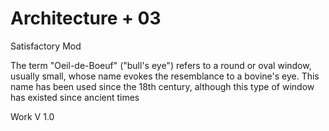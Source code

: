 # Architecture + 03
Satisfactory Mod

The term "Oeil-de-Boeuf" ("bull's eye") refers to a round or oval window, usually small, whose name evokes the resemblance to a bovine's eye.
This name has been used since the 18th century, although this type of window has existed since ancient times

Work V 1.0

